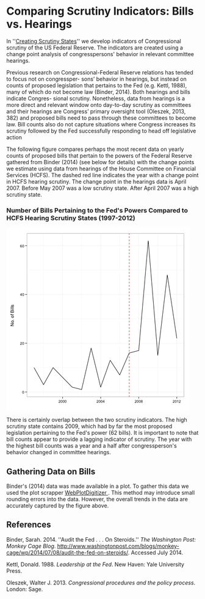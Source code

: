 # Comparing Scrutiny Indicators: Bills vs. Hearings

In ''[Creating Scrutiny States](FedChangePointNote/README.md)'' we develop indicators of Congressional scrutiny of the US Federal Reserve. The indicators are created using a change point analysis of congresspersons' behavior in relevant committee hearings.

Previous research on Congressional-Federal Reserve relations has tended to focus not on congressper- sons’ behavior in hearings, but instead on counts of proposed legislation that pertains to the Fed (e.g. Kettl, 1988), many of which do not become law (Binder, 2014). Both hearings and bills indicate Congres- sional scrutiny. Nonetheless, data from hearings is a more direct and relevant window onto day-to-day scrutiny as committees and their hearings are Congress’ primary oversight tool (Oleszek, 2013, 382) and proposed bills need to pass through these committees to become law. Bill counts also do not capture situations where Congress increases its scrutiny followed by the Fed successfully responding to head off legislative action

The following figure compares perhaps the most recent data on yearly counts of proposed bills that pertain to the powers of the Federal Reserve gathered from Binder (2014) (see below for details) with the change points we estimate using data from hearings of the House Committee on Financial Services (HCFS). The dashed red line indicates the year with a change point in HCFS hearing scrutiny. The change point in the hearings data is April 2007. Before May 2007 was a low scrutiny state. After April 2007 was a high scrutiny state.

### Number of Bills Pertaining to the Fed's Powers Compared to HCFS Hearing Scrutiny States (1997-2012)

[<img src="img/BillsVsHearings.png" align="middle"/>]()

There is certainly overlap between the two scrutiny indicators. The high scrutiny state contains 2009, which had by far the most proposed legislation pertaining to the Fed's power (62 bills). It is important to note that bill counts appear to provide a lagging indicator of scrutiny. The year with the highest bill counts was a year and a half after congressperson's behavior changed in committee hearings.

## Gathering Data on Bills

Binder's (2014) data was made available in a plot. To gather this data we used the plot scrapper [WebPlotDigitizer ](http://dx.doi.org/10.5281/zenodo.10532). This method may introduce small rounding errors into the data. However, the overall trends in the data are accurately captured by the figure above.

## References

Binder, Sarah. 2014. ''Audit the Fed . . . On Steroids.'' *The Washington Post: Monkey Cage Blog*. <http://www.washingtonpost.com/blogs/monkey-cage/wp/2014/07/08/audit-the-fed-on-steroids/>. Accessed July 2014.

Kettl, Donald. 1988. *Leadership at the Fed*. New Haven: Yale University Press.

Oleszek, Walter J. 2013. *Congressional procedures and the policy process*. London: Sage.
